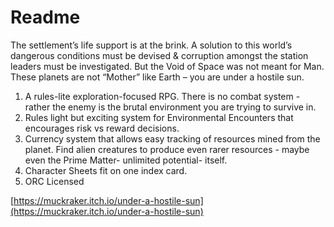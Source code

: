 # Readme

The settlement’s life support is at the brink.  A solution to this world’s dangerous conditions must be devised & corruption amongst the station leaders must be investigated. But the Void of Space was not meant for Man. These planets are not “Mother” like Earth – you are under a hostile sun.

1. A rules-lite exploration-focused RPG.  There is no combat system - rather the enemy is the brutal environment you are trying to survive in.
2. Rules light but exciting system for Environmental Encounters that encourages risk vs reward decisions.
3. Currency system that allows easy tracking of resources mined from the planet.   Find alien creatures to produce even rarer resources - maybe even the Prime Matter- unlimited potential- itself.  
4. Character Sheets fit on one index card.
5. ORC Licensed
  
[https://muckraker.itch.io/under-a-hostile-sun](https://muckraker.itch.io/under-a-hostile-sun)
